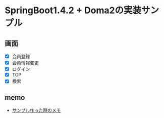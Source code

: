 # SpringBoot1.4.2 + Doma2の実装サンプル

## 画面
- [x] 会員登録
- [x] 会員情報変更
- [x] ログイン
- [x] TOP
- [x] 検索

## memo
- [サンプル作った時のメモ](memo.md)
